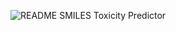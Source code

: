![README SMILES Toxicity Predictor](https://github.com/user-attachments/assets/ffae3cdb-f5f9-4dfa-a653-8621796c43be)
